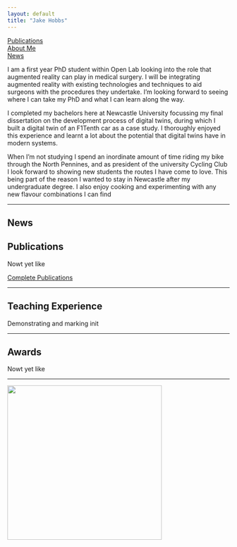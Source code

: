 ```yaml
---
layout: default
title: "Jake Hobbs"
---
```


[Publications](./publications)
<br>
[About Me](./about)
<br>
[News](./news)

I am a first year PhD student within Open Lab looking into the role that augmented reality can play in medical surgery. I will be integrating augmented reality with existing technologies and techniques to aid surgeons with the procedures they undertake. I’m looking forward to seeing where I can take my PhD and what I can learn along the way.

I completed my bachelors here at Newcastle University focussing my final dissertation on the development process of digital twins, during which I built a digital twin of an F1Tenth car as a case study. I thoroughly enjoyed this experience and learnt a lot about the potential that digital twins have in modern systems.

When I’m not studying I spend an inordinate amount of time riding my bike through the North Pennines, and as president of the university Cycling Club I look forward to showing new students the routes I have come to love. This being part of the reason I wanted to stay in Newcastle after my undergraduate degree. I also enjoy cooking and experimenting with any new flavour combinations I can find

---

## News

## Publications

Nowt yet like

[Complete Publications](./publications)

---

## Teaching Experience

Demonstrating and marking init

---

## Awards

Nowt yet like

---

<img style="width:350px;" src="./assets/img/wordcloud.svg"/>
